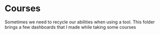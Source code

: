 # Courses

Sometimes we need to recycle our abilities when using a tool. This folder brings a few dashboards that I made while taking some courses
